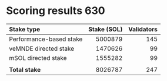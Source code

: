 # Scoring results 630

| Stake type              | Stake (SOL)    | Validators     |
|:------------------------|---------------:|---------------:|
| Performance-based stake | 5000879        | 145            |
| veMNDE directed stake   | 1470626        | 99             |
| mSOL directed stake     | 1555282        | 99             |
|                         |                |                |
| **Total stake**         | 8026787        | 247            |